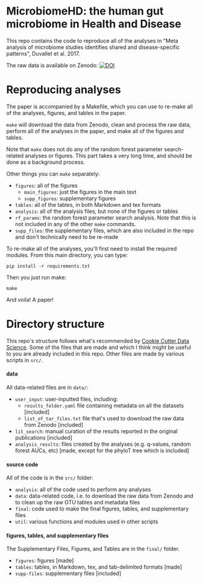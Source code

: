 # MicrobiomeHD: the human gut microbiome in Health and Disease

This repo contains the code to reproduce all of the analyses in "Meta analysis of microbiome studies identifies shared and disease-specific patterns", Duvallet et al. 2017.

The raw data is available on Zenodo: [![DOI](https://zenodo.org/badge/DOI/10.5281/zenodo.569601.svg)](https://doi.org/10.5281/zenodo.569601)


# Reproducing analyses

The paper is accompanied by a Makefile, which you can use to re-make all of the analyses, figures, and tables in the paper.

`make` will download the data from Zenodo, clean and process the raw data, perform all of the analyses in the paper, and
make all of the figures and tables.

Note that `make` does not do any of the random forest parameter search-related
analyses or figures. This part takes a very long time, and should be done as
a background process.

Other things you can `make` separately:

* `figures`: all of the figures
  * `main_figures`: just the figures in the main text
  * `supp_figures`: supplementary figures
* `tables`: all of the tables, in both Markdown and tex formats
* `analysis`: all of the analysis files, but none of the figures or tables
* `rf_params`: the random forest parameter search analysis. Note that this
is not included in any of the other `make` commands.
* `supp_files`: the supplementary files, which are also included in the repo
and don't technically need to be re-made

To re-make all of the analyses, you'll first need to install the required
modules. From this main directory, you can type:

`pip install -r requirements.txt`

Then you just run make:

`make`

And voila! A paper!

# Directory structure

This repo's structure follows what's recommended by [Cookie Cutter Data Science](https://drivendata.github.io/cookiecutter-data-science/).
Some of the files that are made and which I think might be useful to you
are already included in this repo. Other files are made by various scripts
in `src/`.

#### data

All data-related files are in `data/`:

* `user_input`: user-inputted files, including:
  * `results_folder.yaml` file containing metadata on all the datasets [included]
  * `list_of_tar_files.txt` file that's used to download the raw data from Zenodo [included]
* `lit_search`: manual curation of the results reported in the original publications [included]
* `analysis_results`: files created by the analyses (e.g. q-values, random forest AUCs, etc) [made, except for the phyloT tree which is included]

#### source code

All of the code is in the `src/` folder:

* `analysis`: all of the code used to perform any analyses
* `data`: data-related code, i.e. to download the raw data from Zenodo and to clean up the raw OTU tables and metadata files
* `final`: code used to make the final figures, tables, and supplementary files
* `util`: various functions and modules used in other scripts

#### figures, tables, and supplementary files

The Supplementary Files, Figures, and Tables are in the `final/` folder.

* `figures`: figures [made]
* `tables`: tables, in Markdown, tex, and tab-delimited formats [made]
* `supp-files`: supplementary files [included]
